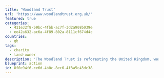 ```yaml
---
title: 'Woodland Trust'
url: 'https://www.woodlandtrust.org.uk/'
featured: true
categories:
  - 411e32f8-59bc-4fbb-ac7f-3d2a908b039e
  - ee42a632-ac6a-4f89-802a-8111cf674d4c
countries:
  - gb
tags:
  - charity
  - land-owner
description: 'The Woodland Trust is reforesting the United Kingdom, working with communities, local authorities, and land owners, to get trees in the ground.'
blueprint: action
id: 8f0e94f6-ce6d-4b0c-8ec6-4f3a5e43dc38
---
```

